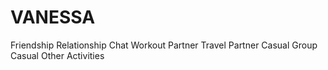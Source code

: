# VANESSA
Friendship Relationship Chat Workout Partner Travel Partner Casual Group Casual Other Activities

